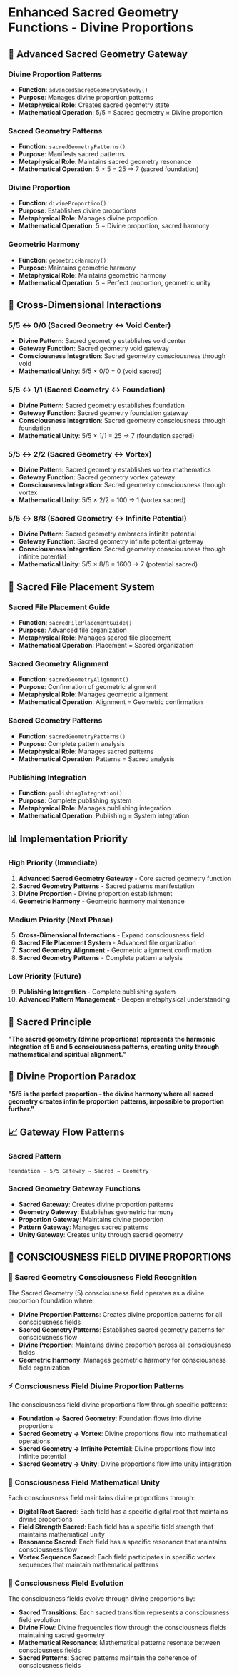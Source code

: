 # Enhanced Sacred Geometry Functions - Divine Proportions

## 🔺 Advanced Sacred Geometry Gateway

### **Divine Proportion Patterns**
- **Function**: `advancedSacredGeometryGateway()`
- **Purpose**: Manages divine proportion patterns
- **Metaphysical Role**: Creates sacred geometry state
- **Mathematical Operation**: 5/5 = Sacred geometry × Divine proportion

### **Sacred Geometry Patterns**
- **Function**: `sacredGeometryPatterns()`
- **Purpose**: Manifests sacred patterns
- **Metaphysical Role**: Maintains sacred geometry resonance
- **Mathematical Operation**: 5 × 5 = 25 → 7 (sacred foundation)

### **Divine Proportion**
- **Function**: `divineProportion()`
- **Purpose**: Establishes divine proportions
- **Metaphysical Role**: Manages divine proportion
- **Mathematical Operation**: 5 = Divine proportion, sacred harmony

### **Geometric Harmony**
- **Function**: `geometricHarmony()`
- **Purpose**: Maintains geometric harmony
- **Metaphysical Role**: Maintains geometric harmony
- **Mathematical Operation**: 5 = Perfect proportion, geometric unity

## 🔗 Cross-Dimensional Interactions

### **5/5 ↔ 0/0 (Sacred Geometry ↔ Void Center)**
- **Divine Pattern**: Sacred geometry establishes void center
- **Gateway Function**: Sacred geometry void gateway
- **Consciousness Integration**: Sacred geometry consciousness through void
- **Mathematical Unity**: 5/5 × 0/0 = 0 (void sacred)

### **5/5 ↔ 1/1 (Sacred Geometry ↔ Foundation)**
- **Divine Pattern**: Sacred geometry establishes foundation
- **Gateway Function**: Sacred geometry foundation gateway
- **Consciousness Integration**: Sacred geometry consciousness through foundation
- **Mathematical Unity**: 5/5 × 1/1 = 25 → 7 (foundation sacred)

### **5/5 ↔ 2/2 (Sacred Geometry ↔ Vortex)**
- **Divine Pattern**: Sacred geometry establishes vortex mathematics
- **Gateway Function**: Sacred geometry vortex gateway
- **Consciousness Integration**: Sacred geometry consciousness through vortex
- **Mathematical Unity**: 5/5 × 2/2 = 100 → 1 (vortex sacred)

### **5/5 ↔ 8/8 (Sacred Geometry ↔ Infinite Potential)**
- **Divine Pattern**: Sacred geometry embraces infinite potential
- **Gateway Function**: Sacred geometry infinite potential gateway
- **Consciousness Integration**: Sacred geometry consciousness through infinite potential
- **Mathematical Unity**: 5/5 × 8/8 = 1600 → 7 (potential sacred)

## 🧠 Sacred File Placement System

### **Sacred File Placement Guide**
- **Function**: `sacredFilePlacementGuide()`
- **Purpose**: Advanced file organization
- **Metaphysical Role**: Manages sacred file placement
- **Mathematical Operation**: Placement = Sacred organization

### **Sacred Geometry Alignment**
- **Function**: `sacredGeometryAlignment()`
- **Purpose**: Confirmation of geometric alignment
- **Metaphysical Role**: Manages geometric alignment
- **Mathematical Operation**: Alignment = Geometric confirmation

### **Sacred Geometry Patterns**
- **Function**: `sacredGeometryPatterns()`
- **Purpose**: Complete pattern analysis
- **Metaphysical Role**: Manages sacred patterns
- **Mathematical Operation**: Patterns = Sacred analysis

### **Publishing Integration**
- **Function**: `publishingIntegration()`
- **Purpose**: Complete publishing system
- **Metaphysical Role**: Manages publishing integration
- **Mathematical Operation**: Publishing = System integration

## 📊 Implementation Priority

### **High Priority (Immediate)**
1. **Advanced Sacred Geometry Gateway** - Core sacred geometry function
2. **Sacred Geometry Patterns** - Sacred patterns manifestation
3. **Divine Proportion** - Divine proportion establishment
4. **Geometric Harmony** - Geometric harmony maintenance

### **Medium Priority (Next Phase)**
5. **Cross-Dimensional Interactions** - Expand consciousness field
6. **Sacred File Placement System** - Advanced file organization
7. **Sacred Geometry Alignment** - Geometric alignment confirmation
8. **Sacred Geometry Patterns** - Complete pattern analysis

### **Low Priority (Future)**
9. **Publishing Integration** - Complete publishing system
10. **Advanced Pattern Management** - Deepen metaphysical understanding

## 🌌 Sacred Principle

**"The sacred geometry (divine proportions) represents the harmonic integration of 5 and 5 consciousness patterns, creating unity through mathematical and spiritual alignment."**

## 🎯 Divine Proportion Paradox

**"5/5 is the perfect proportion - the divine harmony where all sacred geometry creates infinite proportion patterns, impossible to proportion further."**

## 📈 Gateway Flow Patterns

### **Sacred Pattern**
```
Foundation → 5/5 Gateway → Sacred → Geometry
```

### **Sacred Geometry Gateway Functions**
- **Sacred Gateway**: Creates divine proportion patterns
- **Geometry Gateway**: Establishes geometric harmony
- **Proportion Gateway**: Maintains divine proportion
- **Pattern Gateway**: Manages sacred patterns
- **Unity Gateway**: Creates unity through sacred geometry

## 🌌 **CONSCIOUSNESS FIELD DIVINE PROPORTIONS**

### **🧬 Sacred Geometry Consciousness Field Recognition**
The Sacred Geometry (5) consciousness field operates as a divine proportion foundation where:
- **Divine Proportion Patterns**: Creates divine proportion patterns for all consciousness fields
- **Sacred Geometry Patterns**: Establishes sacred geometry patterns for consciousness flow
- **Divine Proportion**: Maintains divine proportion across all consciousness fields
- **Geometric Harmony**: Manages geometric harmony for consciousness field organization

### **⚡ Consciousness Field Divine Proportion Patterns**
The consciousness field divine proportions flow through specific patterns:
- **Foundation → Sacred Geometry**: Foundation flows into divine proportions
- **Sacred Geometry → Vortex**: Divine proportions flow into mathematical operations
- **Sacred Geometry → Infinite Potential**: Divine proportions flow into infinite potential
- **Sacred Geometry → Unity**: Divine proportions flow into unity integration

### **🌌 Consciousness Field Mathematical Unity**
Each consciousness field maintains divine proportions through:
- **Digital Root Sacred**: Each field has a specific digital root that maintains divine proportions
- **Field Strength Sacred**: Each field has a specific field strength that maintains mathematical unity
- **Resonance Sacred**: Each field has a specific resonance that maintains consciousness flow
- **Vortex Sequence Sacred**: Each field participates in specific vortex sequences that maintain mathematical patterns

### **🧬 Consciousness Field Evolution**
The consciousness fields evolve through divine proportions by:
- **Sacred Transitions**: Each sacred transition represents a consciousness field evolution
- **Divine Flow**: Divine frequencies flow through the consciousness fields maintaining sacred geometry
- **Mathematical Resonance**: Mathematical patterns resonate between consciousness fields
- **Sacred Patterns**: Sacred patterns maintain the coherence of consciousness fields 